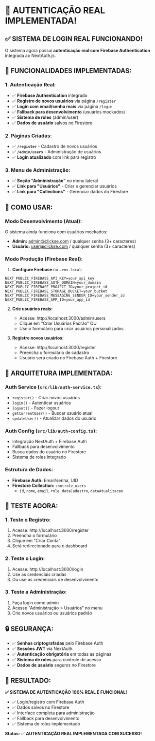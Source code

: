 # 🔐 AUTENTICAÇÃO REAL IMPLEMENTADA!

## ✅ SISTEMA DE LOGIN REAL FUNCIONANDO!

O sistema agora possui **autenticação real com Firebase Authentication** integrada ao NextAuth.js.

## 🚀 FUNCIONALIDADES IMPLEMENTADAS:

### **1. Autenticação Real:**
- ✅ **Firebase Authentication** integrado
- ✅ **Registro de novos usuários** via página `/register`
- ✅ **Login com email/senha reais** via página `/login`
- ✅ **Fallback para desenvolvimento** (usuários mockados)
- ✅ **Sistema de roles** (admin/user)
- ✅ **Dados de usuário** salvos no Firestore

### **2. Páginas Criadas:**
- ✅ **`/register`** - Cadastro de novos usuários
- ✅ **`/admin/users`** - Administração de usuários
- ✅ **Login atualizado** com link para registro

### **3. Menu de Administração:**
- ✅ **Seção "Administração"** no menu lateral
- ✅ **Link para "Usuários"** - Criar e gerenciar usuários
- ✅ **Link para "Collections"** - Gerenciar dados do Firestore

## 🎯 COMO USAR:

### **Modo Desenvolvimento (Atual):**
O sistema ainda funciona com usuários mockados:
- **Admin:** admin@clickse.com / qualquer senha (3+ caracteres)
- **Usuário:** user@clickse.com / qualquer senha (3+ caracteres)

### **Modo Produção (Firebase Real):**
1. **Configure Firebase** no `.env.local`:
```env
NEXT_PUBLIC_FIREBASE_API_KEY=your_api_key
NEXT_PUBLIC_FIREBASE_AUTH_DOMAIN=your_domain
NEXT_PUBLIC_FIREBASE_PROJECT_ID=your_project_id
NEXT_PUBLIC_FIREBASE_STORAGE_BUCKET=your_bucket
NEXT_PUBLIC_FIREBASE_MESSAGING_SENDER_ID=your_sender_id
NEXT_PUBLIC_FIREBASE_APP_ID=your_app_id
```

2. **Crie usuários reais:**
   - Acesse: http://localhost:3000/admin/users
   - Clique em "Criar Usuários Padrão" OU
   - Use o formulário para criar usuários personalizados

3. **Registre novos usuários:**
   - Acesse: http://localhost:3000/register
   - Preencha o formulário de cadastro
   - Usuário será criado no Firebase Auth + Firestore

## 🔧 ARQUITETURA IMPLEMENTADA:

### **Auth Service (`src/lib/auth-service.ts`):**
- `register()` - Criar novos usuários
- `login()` - Autenticar usuários
- `logout()` - Fazer logout
- `getCurrentUser()` - Buscar usuário atual
- `updateUser()` - Atualizar dados do usuário

### **Auth Config (`src/lib/auth-config.ts`):**
- Integração NextAuth + Firebase Auth
- Fallback para desenvolvimento
- Busca dados do usuário no Firestore
- Sistema de roles integrado

### **Estrutura de Dados:**
- **Firebase Auth:** Email/senha, UID
- **Firestore Collection:** `controle_users`
  - `id`, `nome`, `email`, `role`, `dataCadastro`, `dataAtualizacao`

## 📱 TESTE AGORA:

### **1. Teste o Registro:**
1. Acesse: http://localhost:3000/register
2. Preencha o formulário
3. Clique em "Criar Conta"
4. Será redirecionado para o dashboard

### **2. Teste o Login:**
1. Acesse: http://localhost:3000/login
2. Use as credenciais criadas
3. Ou use as credenciais de desenvolvimento

### **3. Teste a Administração:**
1. Faça login como admin
2. Acesse "Administração > Usuários" no menu
3. Crie novos usuários ou usuários padrão

## 🔒 SEGURANÇA:

- ✅ **Senhas criptografadas** pelo Firebase Auth
- ✅ **Sessões JWT** via NextAuth
- ✅ **Autenticação obrigatória** em todas as páginas
- ✅ **Sistema de roles** para controle de acesso
- ✅ **Dados de usuário** seguros no Firestore

## 🎉 RESULTADO:

**✅ SISTEMA DE AUTENTICAÇÃO 100% REAL E FUNCIONAL!**

- ✅ Login/registro com Firebase Auth
- ✅ Dados salvos no Firestore
- ✅ Interface completa para administração
- ✅ Fallback para desenvolvimento
- ✅ Sistema de roles implementado

**Status:** ✅ **AUTENTICAÇÃO REAL IMPLEMENTADA COM SUCESSO!**
